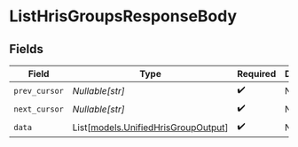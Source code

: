 # ListHrisGroupsResponseBody


## Fields

| Field                                                                      | Type                                                                       | Required                                                                   | Description                                                                |
| -------------------------------------------------------------------------- | -------------------------------------------------------------------------- | -------------------------------------------------------------------------- | -------------------------------------------------------------------------- |
| `prev_cursor`                                                              | *Nullable[str]*                                                            | :heavy_check_mark:                                                         | N/A                                                                        |
| `next_cursor`                                                              | *Nullable[str]*                                                            | :heavy_check_mark:                                                         | N/A                                                                        |
| `data`                                                                     | List[[models.UnifiedHrisGroupOutput](../models/unifiedhrisgroupoutput.md)] | :heavy_check_mark:                                                         | N/A                                                                        |